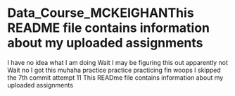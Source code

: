 # Data_Course_MCKEIGHANThis README file contains information about my uploaded assignments
I have no idea what I am doing
Wait I may be figuring this out
apparently not
Wait no I got this
muhaha
practice
practice
practicing
fin
woops I skipped the 7th commit
attempt 11
This READme file contains information about my uploaded assignments
